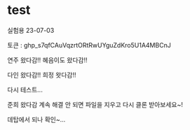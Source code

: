 # test
실험용 23-07-03

토큰 : 
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


연주 왔다감!!
혜음이도 왔다감!!

다인 왔다감!!
희정 왓다감!!

다시 테스트...

준희 왔다감
계속 해결 안 되면 파일을 지우고 다시 클론 받아보세요~!

데탑에서 되나 확인~...